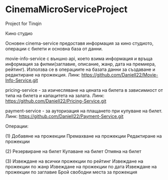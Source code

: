 # CinemaMicroServiceProject

Project for Tinqin

Кино студио

Основен cinema-service предоставя информация за кино студиото, операции с билети и основна база от данни.

movie-info-service с външно api, което взима информация и връща информация за филми(заглавие, описание, жанр, дата на премиера, рейтинг). Използва се в операциите на базата данни за създаване и редактиране на прожекция. Линк: https://github.com/DanielI22/Movie-Info-Service.git

pricing-service - за изичесляване на цената на билета в зависимиост от типа на билета и капацитета на залата. Линк: https://github.com/DanielI22/Pricing-Service.git

payment-service - за ауторизация на плащането при купуване на билет. Линк: https://github.com/DanielI22/Payment-Service.git

Операции:

(1) Добавяне на прожекции Премахване на прожекции Редактиране на прожекции

(2) Резервиране на билет Купаване на билет Отмяна на билет

(3) Извеждане на всички прожекции по рейтинг Извеждане на прожекции по жанр Извеждане на прожекции по дата Извеждане на прожекции по заглавие Брой свободни места за прожекция

